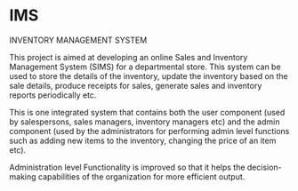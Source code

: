 # IMS
INVENTORY MANAGEMENT SYSTEM

This project is aimed at developing an online Sales and Inventory Management System (SIMS) for a departmental store. This system can be used to store the details of the inventory, update the inventory based on the sale details, produce receipts for sales, generate sales and inventory reports periodically etc.

This is one integrated system that contains both the user component (used by salespersons, sales managers, inventory managers etc) and the admin component (used by the administrators for performing admin level functions such as adding new items to the inventory, changing the price of an item etc). 

Administration level Functionality is improved so that it helps the decision-making capabilities of the organization for more efficient output.
